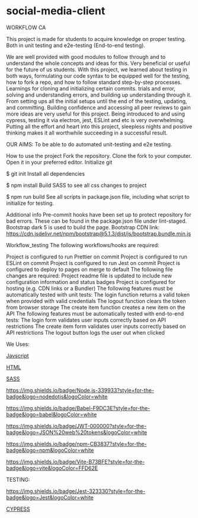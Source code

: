 # social-media-client

WORKFLOW CA

This project is made for students to acquire knowledge on proper testing. Both in unit testing and e2e-testing (End-to-end testing).

We are well provided with good modules to follow through and to understand the whole concepts and ideas for this.
Very beneficial or useful for the future of us students. With this project, we learned about testing in both ways, formulating our code syntax to
be equipped well for the testing, how to fork a repo, and how to follow standard step-by-step processes.
Learnings for cloning and initializing certain commits. trials and error, solving and understanding errors, and building up understanding through it.
From setting ups all the initial setups until the end of the testing, updating, and committing.
Building confidence and accessing all peer reviews to gain more ideas are very useful for this project.
Being introduced to and using cypress, testing it via electron, jest, ESLint and etc is very overwhelming.
Putting all the effort and heart into this project, sleepless nights and positive thinking makes it all worthwhile succeeding in a successful result.

OUR AIMS: To be able to do automated unit-testing and e2e testing.

How to use the project
Fork the repository.
Clone the fork to your computer.
Open it in your preferred editor.
Initialize git

$ git init
Install all dependencies

$ npm install
Build SASS to see all css changes to project

$ npm run build
See all scripts in package.json file, including what script to initialize for testing.

Additional info
Pre-commit hooks have been set up to protect repository for bad errors. These can be found in the package.json file under lint-staged.
Bootstrap dark 5 is used to build the page.
Bootstrap CDN link: <https://cdn.jsdelivr.net/npm/bootstrap@5.1.3/dist/js/bootstrap.bundle.min.js>

Workflow_testing
The following workflows/hooks are required:

Project is configured to run Prettier on commit
Project is configured to run ESLint on commit
Project is configured to run Jest on commit
Project is configured to deploy to pages on merge to default The following file changes are required:
Project readme file is updated to include new configuration information and status badges
Project is configured for hosting (e.g. CDN links or a Bundler) The following features must be automatically tested with unit tests:
The login function returns a valid token when provided with valid credentials
The logout function clears the token from browser storage
The create item function creates a new item on the API The following features must be automatically tested with end-to-end tests:
The login form validates user inputs correctly based on API restrictions
The create item form validates user inputs correctly based on API restrictions
The logout button logs the user out when clicked

We Uses:

[Javscript](https://img.shields.io/badge/JavaScript-F7DF1E?style=for-the-badge&logo=javascript&logoColor=black)

[HTML](https://img.shields.io/badge/HTML5-E34F26?style=for-the-badge&logo=html5&logoColor=white)

[SASS](https://img.shields.io/badge/Sass-CC6699?style=for-the-badge&logo=sass&logoColor=white)

<https://img.shields.io/badge/Node.js-339933?style=for-the-badge&logo=nodedotjs&logoColor=white>

<https://img.shields.io/badge/Babel-F9DC3E?style=for-the-badge&logo=babel&logoColor=white>

<https://img.shields.io/badge/JWT-000000?style=for-the-badge&logo=JSON%20web%20tokens&logoColor=white>

<https://img.shields.io/badge/npm-CB3837?style=for-the-badge&logo=npm&logoColor=white>

<https://img.shields.io/badge/Vite-B73BFE?style=for-the-badge&logo=vite&logoColor=FFD62E>

TESTING:

<https://img.shields.io/badge/Jest-323330?style=for-the-badge&logo=Jest&logoColor=white>

[CYPRESS](https://img.shields.io/badge/Cypress-17202C?style=for-the-badge&logo=cypress&logoColor=white)
